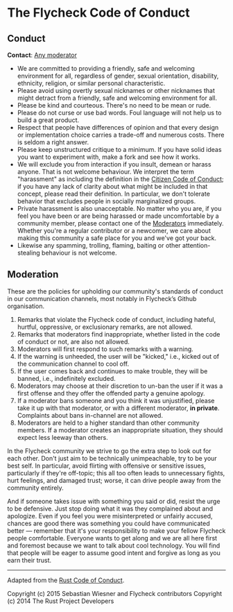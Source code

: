 # The Flycheck Code of Conduct

## Conduct

**Contact**: [Any moderator][moderators]

* We are committed to providing a friendly, safe and welcoming environment for
  all, regardless of gender, sexual orientation, disability, ethnicity,
  religion, or similar personal characteristic.
* Please avoid using overtly sexual nicknames or other nicknames that might
  detract from a friendly, safe and welcoming environment for all.
* Please be kind and courteous. There's no need to be mean or rude.
* Please do not curse or use bad words.  Foul language will not help us to build
  a great product.
* Respect that people have differences of opinion and that every design or
  implementation choice carries a trade-off and numerous costs. There is seldom
  a right answer.
* Please keep unstructured critique to a minimum. If you have solid ideas you
  want to experiment with, make a fork and see how it works.
* We will exclude you from interaction if you insult, demean or harass
  anyone. That is not welcome behaviour. We interpret the term "harassment" as
  including the definition in the
  [Citizen Code of Conduct](http://citizencodeofconduct.org/); if you have any
  lack of clarity about what might be included in that concept, please read
  their definition. In particular, we don't tolerate behavior that excludes
  people in socially marginalized groups.
* Private harassment is also unacceptable. No matter who you are, if you feel
  you have been or are being harassed or made uncomfortable by a community
  member, please contact one of the [Moderators][] immediately. Whether you're a
  regular contributor or a newcomer, we care about making this community a safe
  place for you and we've got your back.
* Likewise any spamming, trolling, flaming, baiting or other attention-stealing
  behaviour is not welcome.

[moderators]: http://www.flycheck.org/people.html#moderators

## Moderation

These are the policies for upholding our community's standards of conduct in our
communication channels, most notably in Flycheck’s Github organisation.

1. Remarks that violate the Flycheck code of conduct, including hateful,
   hurtful, oppressive, or exclusionary remarks, are not allowed.
2. Remarks that moderators find inappropriate, whether listed in the code of
   conduct or not, are also not allowed.
3. Moderators will first respond to such remarks with a warning.
4. If the warning is unheeded, the user will be "kicked," i.e., kicked out of
   the communication channel to cool off.
5. If the user comes back and continues to make trouble, they will be banned,
   i.e., indefinitely excluded.
6. Moderators may choose at their discretion to un-ban the user if it was a
   first offense and they offer the offended party a genuine apology.
7. If a moderator bans someone and you think it was unjustified, please take it
   up with that moderator, or with a different moderator, **in
   private**. Complaints about bans in-channel are not allowed.
8. Moderators are held to a higher standard than other community members. If a
   moderator creates an inappropriate situation, they should expect less leeway
   than others.

In the Flycheck community we strive to go the extra step to look out for each
other. Don't just aim to be technically unimpeachable, try to be your best
self. In particular, avoid flirting with offensive or sensitive issues,
particularly if they're off-topic; this all too often leads to unnecessary
fights, hurt feelings, and damaged trust; worse, it can drive people away from
the community entirely.

And if someone takes issue with something you said or did, resist the urge to be
defensive. Just stop doing what it was they complained about and apologize. Even
if you feel you were misinterpreted or unfairly accused, chances are good there
was something you could have communicated better — remember that it's your
responsibility to make your fellow Flycheck people comfortable. Everyone wants
to get along and we are all here first and foremost because we want to talk
about cool technology. You will find that people will be eager to assume good
intent and forgive as long as you earn their trust.

---

Adapted from the [Rust Code of Conduct](https://www.rust-lang.org/conduct.html).

Copyright (c) 2015 Sebastian Wiesner and Flycheck contributors
Copyright (c) 2014 The Rust Project Developers
